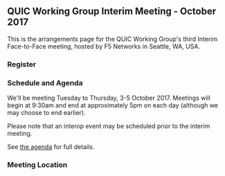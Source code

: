 ## QUIC Working Group Interim Meeting - October 2017

This is the arrangements page for the QUIC Working Group's third Interim Face-to-Face meeting,
hosted by F5 Networks in Seattle, WA, USA.


### Register



### Schedule and Agenda

We'll be meeting Tuesday to Thursday, 3-5 October 2017. Meetings will begin at 9:30am and end at
approximately 5pm on each day (although we may choose to end earlier).

Please note that an interop event may be scheduled prior to the interim meeting.

See [the agenda](agenda.md) for full details.

### Meeting Location

